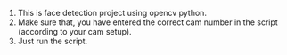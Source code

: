 1. This is face detection project using opencv python.
2. Make sure that, you have entered the correct cam number in the script (according to your cam setup).
3. Just run the script.